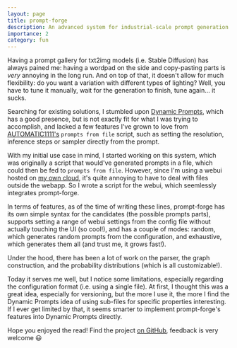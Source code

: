 ```yaml
---
layout: page
title: prompt-forge
description: An advanced system for industrial-scale prompt generation
importance: 2
category: fun
---
```


Having a prompt gallery for txt2img models (i.e. Stable Diffusion) has always pained me: having a wordpad on the side and copy-pasting parts is *very* annoying in the long run.
And on top of that, it doesn't allow for much flexibility: do you want a variation with different types of lighting? Well, you have to tune it manually, wait for the generation to finish, tune again... it sucks.

Searching for existing solutions, I stumbled upon [Dynamic Prompts](https://github.com/adieyal/sd-dynamic-prompts), which has a good presence, but is not exactly fit for what I was trying to accomplish, and lacked a few features I've grown to love from [AUTOMATIC1111's](https://github.com/AUTOMATIC1111/stable-diffusion-webui/) `prompts from file` script, such as setting the resolution, inference steps or sampler directly from the prompt.

With my initial use case in mind, I started working on this system, which was originally a script that would've generated prompts in a file, which could then be fed to `prompts from file`.
However, since I'm using a webui hosted on [my own cloud](https://lilian.boulard.fr/blog/2023/my-cloud/), it's quite annoying to have to deal with files outside the webapp. So I wrote a script for the webui, which seemlessly integrates prompt-forge.

In terms of features, as of the time of writing these lines, prompt-forge has its own simple syntax for the candidates (the possible prompts parts), supports setting a range of webui settings from the config file without actually touching the UI (so cool!), and has a couple of modes: random, which generates random prompts from the configuration, and exhaustive, which generates them all (and trust me, it grows fast!).

Under the hood, there has been a lot of work on the parser, the graph construction, and the probability distributions (which is all customizable!).

Today it serves me well, but I notice some limitations, especially regarding the configuration format (i.e. using a single file).
At first, I thought this was a great idea, especially for versioning, but the more I use it, the more I find the Dynamic Prompts idea of using sub-files for specific properties interesting.
If I ever get limited by that, it seems smarter to implement prompt-forge's features into Dynamic Prompts directly.

Hope you enjoyed the read! Find the project [on GitHub](https://github.com/LilianBoulard/prompt-forge), feedback is very welcome 😃
